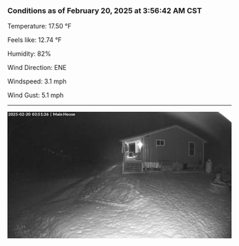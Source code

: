 ### Conditions as of February 20, 2025 at 3:56:42 AM CST 

Temperature: 17.50 &deg;F

Feels like: 12.74 &deg;F

Humidity: 82%

Wind Direction: ENE

Windspeed: 3.1 mph

Wind Gust: 5.1 mph

---

<img src="./images/latest.jpeg"/>

